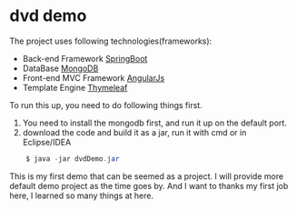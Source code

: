 # dvd demo


The project uses following technologies(frameworks):

- Back-end Framework [SpringBoot](https://projects.spring.io/spring-boot/)
- DataBase [MongoDB](https://www.mongodb.com/)
- Front-end MVC Framework [AngularJs](https://angularjs.org/)
- Template Engine [Thymeleaf](http://www.thymeleaf.org/)
    


To run this up, you need to do following things first.


1. You need to install the mongodb first, and run it up on the default port.
2. download the code and build it as a jar, run it with cmd or in Eclipse/IDEA

``` java
    $ java -jar dvdDemo.jar
```

This is my first demo that can be seemed as a project. I will provide more default demo project as the time goes by.
And I want to thanks my first job here, I learned so many things at here.
